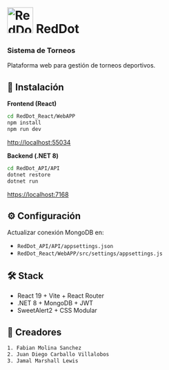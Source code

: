 
# <img src="https://github.com/user-attachments/assets/9db2d349-dff6-4051-bae8-57f2127652f7" alt="RedDot Logo" width="60"/> **RedDot**  
### Sistema de Torneos

Plataforma web para gestión de torneos deportivos.

## 🚀 Instalación

**Frontend (React)**
```bash
cd RedDot_React/WebAPP
npm install
npm run dev
````

[http://localhost:55034](http://localhost:55034)

**Backend (.NET 8)**

```bash
cd RedDot_API/API
dotnet restore
dotnet run
```

[https://localhost:7168](https://localhost:7168)

## ⚙️ Configuración

Actualizar conexión MongoDB en:

* `RedDot_API/API/appsettings.json`
* `RedDot_React/WebAPP/src/settings/appsettings.js`

## 🛠 Stack

* React 19 + Vite + React Router
* .NET 8 + MongoDB + JWT
* SweetAlert2 + CSS Modular

## 👥 Creadores
```bash
1. Fabian Molina Sanchez
2. Juan Diego Carballo Villalobos
3. Jamal Marshall Lewis
```
